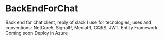 # BackEndForChat
Back end for chat client, reply of slack
I use for tecnologies, uses and conventions: 
NetCore5, SignalR, MediatR, CQRS, JWT, Entity Framework
Coming soon Deploy in Azure 
